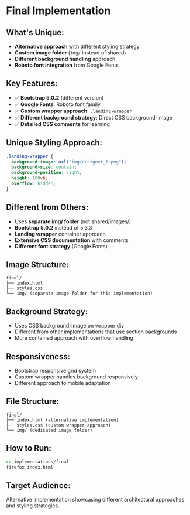 # Final Implementation

## What's Unique:
- **Alternative approach** with different styling strategy
- **Custom image folder** (`img/` instead of shared)
- **Different background handling** approach
- **Roboto font integration** from Google Fonts

## Key Features:
- ✅ **Bootstrap 5.0.2** (different version)
- ✅ **Google Fonts**: Roboto font family
- ✅ **Custom wrapper approach**: `.landing-wrapper`
- ✅ **Different background strategy**: Direct CSS background-image
- ✅ **Detailed CSS comments** for learning

## Unique Styling Approach:
```css
.landing-wrapper {
  background-image: url("img/designer_1.png");
  background-size: contain;
  background-position: right;
  height: 100vh;
  overflow: hidden;
}
```

## Different from Others:
- Uses **separate img/ folder** (not shared/images/)
- **Bootstrap 5.0.2** instead of 5.3.3
- **Landing wrapper** container approach
- **Extensive CSS documentation** with comments
- **Different font strategy** (Google Fonts)

## Image Structure:
```
final/
├── index.html
├── styles.css
└── img/ (separate image folder for this implementation)
```

## Background Strategy:
- Uses CSS background-image on wrapper div
- Different from other implementations that use section backgrounds
- More contained approach with overflow handling

## Responsiveness:
- Bootstrap responsive grid system
- Custom wrapper handles background responsively
- Different approach to mobile adaptation

## File Structure:
```
final/
├── index.html (alternative implementation)
├── styles.css (custom wrapper approach)
└── img/ (dedicated image folder)
```

## How to Run:
```bash
cd implementations/final
firefox index.html
```

## Target Audience:
Alternative implementation showcasing different architectural approaches and styling strategies.
